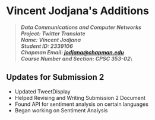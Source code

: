 # Vincent Jodjana's Additions
> __*Data Communications and Computer Networks*__\
> __*Project: Twitter Translate*__\
> __*Name: Vincent Jodjana*__\
> __*Student ID: 2339106*__\
> __*Chapman Email: jodjana@chapman.edu*__\
> __*Course Number and Section: CPSC 353-02*__\

## Updates for Submission 2
* Updated TweetDisplay
* Helped Revising and Writing Submission 2 Document
* Found API for sentiment analysis on certain languages 
* Began working on Sentiment Analysis